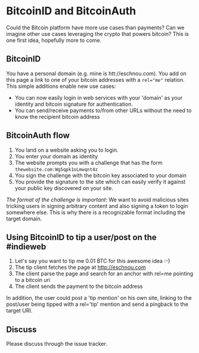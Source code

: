 BitcoinID and BitcoinAuth
==========================

Could the Bitcoin platform have more use cases than payments? Can we imagine other use cases
leveraging the crypto that powers bitcoin? This is one first idea, hopefully more to come.

BitcoinID
---------

You have a personal domain (e.g. mine is htt://eschnou.com). You add on this page a link to one
of your bitcoin addresses with a `rel="me"` relation. This simple additions enable new use cases:

- You can now easily login in web services with your 'domain' as your identity and bitcoin signature for authentication.
- You can send/receive payments to/from other URLs without the need to know the recipient bitcoin address

BitcoinAuth flow
----------------

1. You land on a website asking you to login.
2. You enter your domain as identity
3. The website prompts you with a challenge that has the form `thewebsite.com:Wg5qpk1oLmwqnt4z`
4. You sign the challenge with the bitcoin key associated to your domain
5. You provide the signature to the site which can easily verify it against your public key discovered on your site.

*The format of the challenge is important*: We want to avoid malicious sites tricking users in signing 
arbitrary content and also signing a token to login somewhere else. This is why there is a recognizable
format including the target domain.


Using BitcoinID to tip a user/post on the #indieweb
---------------------------------------------------

1. Let's say you want to tip me 0.01 BTC for this awesome idea :-)
2. The tip client fetches the page at http://eschnou.com
3. The client parse the page and search for an anchor with rel=me pointing to a bitcoin uri
4. The client sends the payment to the bitcoin address

In addition, the user could post a 'tip mention' on his own site, linking to the post/user
being tipped with a rel='tip' mention and send a pingback to the target URI.

Discuss
-------

Please discuss through the issue tracker.
